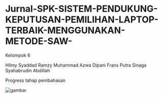 # Jurnal-SPK-SISTEM-PENDUKUNG-KEPUTUSAN-PEMILIHAN-LAPTOP-TERBAIK-MENGGUNAKAN-METODE-SAW-

Kelompok 6

Hilmy Syaddad Ramzy
Muhammad Azwa Dipani
Frans Putra Sinaga
Syahabrudin Abdillah

Progress tahap pembahasan

![gambar](https://github.com/user-attachments/assets/3134ee54-e1d2-4f22-9a0a-78c4aebcd067)


